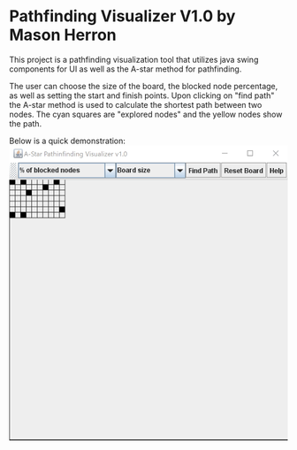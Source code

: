# Pathfinding Visualizer V1.0 by Mason Herron
This project is a pathfinding visualization tool that utilizes java swing components for UI as well as the A-star method for pathfinding.

The user can choose the size of the board, the blocked node percentage, as well as setting the start and finish points. Upon clicking on "find path" the A-star method is used to calculate the shortest path between two nodes. The cyan squares are "explored nodes" and the yellow nodes show the path. 

Below is a quick demonstration:
![Pathfinding Demo](../pathfindingGif.gif)
